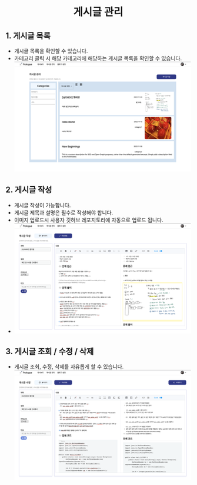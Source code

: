 ---
---

<h1 align="center">
  게시글 관리
</h1>

## 1. 게시글 목록

- 게시글 목록을 확인할 수 있습니다.
- 카테고리 클릭 시 해당 카테고리에 해당하는 게시글 목록을 확인할 수 있습니다.
  ![게시글목록](./images/게시글목록.png)

## 2. 게시글 작성

- 게시글 작성이 가능합니다.
- 게시글 제목과 설명은 필수로 작성해야 합니다.
- 이미지 업로드시 사용자 깃허브 레포지토리에 자동으로 업로드 됩니다.
- ![게시글작성](./images/게시글작성.png)

## 3. 게시글 조회 / 수정 / 삭제

- 게시글 조회, 수정, 삭제를 자유롭게 할 수 있습니다.
  ![게시글수정](./images/게시글수정.png)
